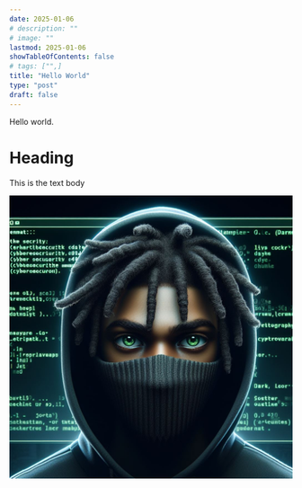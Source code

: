 ```yaml
---
date: 2025-01-06
# description: ""
# image: ""
lastmod: 2025-01-06
showTableOfContents: false
# tags: ["",]
title: "Hello World"
type: "post"
draft: false
---
```


Hello world.

# Heading

This is the text body

![alt-text](images/avatar.jpg)